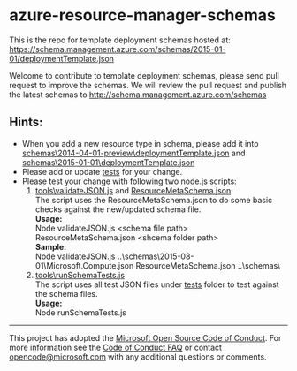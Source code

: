 # azure-resource-manager-schemas 

This is the repo for template deployment schemas hosted at:  https://schema.management.azure.com/schemas/2015-01-01/deploymentTemplate.json

Welcome to contribute to template deployment schemas, please send pull request to improve the schemas. We will review the pull request and publish the latest schemas to http://schema.management.azure.com/schemas

## Hints:
* When you add a new resource type in schema, please add it into [schemas\2014-04-01-preview\deploymentTemplate.json](https://github.com/Azure/azure-resource-manager-schemas/blob/master/schemas/2014-04-01-preview/deploymentTemplate.json) and [schemas\2015-01-01\deploymentTemplate.json](https://github.com/Azure/azure-resource-manager-schemas/blob/master/schemas/2015-01-01/deploymentTemplate.json)
* Please add or update [tests](https://github.com/Azure/azure-resource-manager-schemas/tree/master/tests) for your change.
* Please test your change with following two node.js scripts:
  1. [tools\validateJSON.js](https://github.com/Azure/azure-resource-manager-schemas/blob/master/tools/validateJSON.js) and [ResourceMetaSchema.json](https://github.com/Azure/azure-resource-manager-schemas/blob/master/tools/ResourceMetaSchema.json):  
The script uses the ResourceMetaSchema.json to do some basic checks against the new/updated schema file.  
**Usage:**   
Node validateJSON.js \<schema file path\> ResourceMetaSchema.json \<shcema folder path\>  
**Sample:**  
Node validateJSON.js ..\schemas\2015-08-01\Microsoft.Compute.json ResourceMetaSchema.json ..\schemas\  
  2. [tools\runSchemaTests.js](https://github.com/Azure/azure-resource-manager-schemas/blob/master/tools/runSchemaTests.js)  
The script uses all test JSON files under [tests](https://github.com/Azure/azure-resource-manager-schemas/tree/master/tests) folder to test against the schema files.  
**Usage:**   
Node runSchemaTests.js

---
This project has adopted the [Microsoft Open Source Code of Conduct](https://opensource.microsoft.com/codeofconduct/). For more information see the [Code of Conduct FAQ](https://opensource.microsoft.com/codeofconduct/faq/) or contact [opencode@microsoft.com](mailto:opencode@microsoft.com) with any additional questions or comments.
